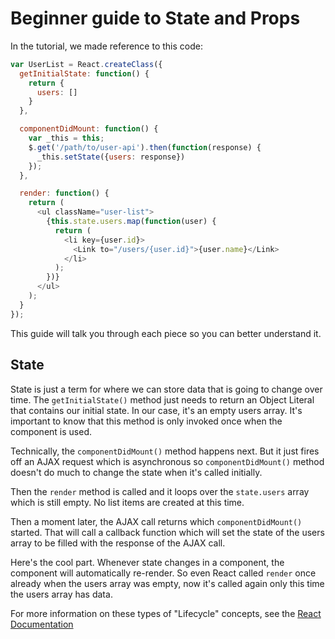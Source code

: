 # Beginner guide to State and Props

In the tutorial, we made reference to this code:

```js
var UserList = React.createClass({
  getInitialState: function() {
    return {
      users: []
    }
  },

  componentDidMount: function() {
    var _this = this;
    $.get('/path/to/user-api').then(function(response) {
      _this.setState({users: response})
    });
  },

  render: function() {
    return (
      <ul className="user-list">
        {this.state.users.map(function(user) {
          return (
            <li key={user.id}>
              <Link to="/users/{user.id}">{user.name}</Link>
            </li>
          );
        })}
      </ul>
    );
  }
});
```

This guide will talk you through each piece so you can better understand it.

## State

State is just a term for where we can store data that is going to change over time. The `getInitialState()` method just needs to return an Object Literal that contains our initial state. In our case, it's an empty users array. It's important to know that this method is only invoked once when the component is used.

Technically, the `componentDidMount()` method happens next. But it just fires off an AJAX request which is asynchronous so `componentDidMount()` method doesn't do much to change the state when it's called initially.

Then the `render` method is called and it loops over the `state.users` array which is still empty. No list items are created at this time.

Then a moment later, the AJAX call returns which `componentDidMount()` started. That will call a callback function which will set the state of the users array to be filled with the response of the AJAX call.

Here's the cool part. Whenever state changes in a component, the component will automatically re-render. So even React called `render` once already when the users array was empty, now it's called again only this time the users array has data.

For more information on these types of "Lifecycle" concepts, see the [React Documentation](https://facebook.github.io/react/docs/component-specs.html)

